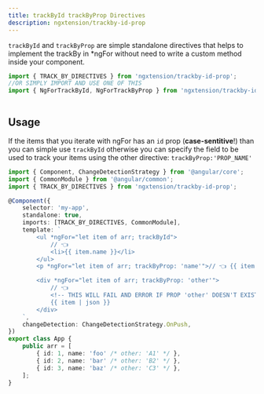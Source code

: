 ```yaml
---
title: trackById trackByProp Directives
description: ngxtension/trackby-id-prop
---
```


`trackById` and `trackByProp` are simple standalone directives that helps to implement the trackBy in \*ngFor without need to write a custom method inside your component.

```ts
import { TRACK_BY_DIRECTIVES } from 'ngxtension/trackby-id-prop';
//OR SIMPLY IMPORT AND USE ONE OF THIS
import { NgForTrackById, NgForTrackByProp } from 'ngxtension/trackby-id-prop';
```

```

```

## Usage

If the items that you iterate with ngFor has an `id` prop (**case-sentitive**!) than you can simple use `trackById` otherwise you can specify the field to be used to track your items using the other directive: `trackByProp:'PROP_NAME'`

```ts
import { Component, ChangeDetectionStrategy } from '@angular/core';
import { CommonModule } from '@angular/common';
import { TRACK_BY_DIRECTIVES } from 'ngxtension/trackby-id-prop';

@Component({
	selector: 'my-app',
	standalone: true,
	imports: [TRACK_BY_DIRECTIVES, CommonModule],
	template: `
		<ul *ngFor="let item of arr; trackById">
			// 👈
			<li>{{ item.name }}</li>
		</ul>
		<p *ngFor="let item of arr; trackByProp: 'name'">// 👈 {{ item.name }} @{{ item.id }}</p>

		<div *ngFor="let item of arr; trackByProp: 'other'">
			// 👈
			<!-- THIS WILL FAIL AND ERROR IF PROP 'other' DOESN'T EXIST IN arr ITEMS -->
			{{ item | json }}
		</div>
	`,
	changeDetection: ChangeDetectionStrategy.OnPush,
})
export class App {
	public arr = [
		{ id: 1, name: 'foo' /* other: 'A1' */ },
		{ id: 2, name: 'bar' /* other: 'B2' */ },
		{ id: 3, name: 'baz' /* other: 'C3' */ },
	];
}
```
